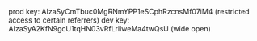prod key: AIzaSyCmTbuc0MgRNmYPP1eSCphRzcnsMf07iM4 (restricted access to certain referrers)
dev key: AIzaSyA2KfN9gcU1tqHN03vRfLrllweMa4twQsU (wide open)
